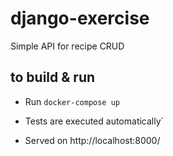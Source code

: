 # django-exercise

Simple API for recipe CRUD

## to build & run

- Run ```docker-compose up```

- Tests are executed automatically`

- Served on http://localhost:8000/
